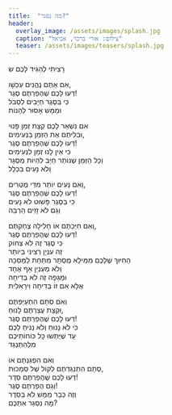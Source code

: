 ```yaml
---
title:  "מה נסגר?"
header:
  overlay_image: /assets/images/splash.jpg
  caption: "צילום: אורי ברכר, אביאל"
  teaser: /assets/images/teasers/splash.jpg
---
```

רָצִיתִי לְהַגִּיד לָכֶם ש<!--more-->

אִם אַתֶּם נֶהֱנִים עַכְשָׁו,  
דְּעוּ לָכֶם שֶׁהֶפַרְתֶּם סֶגֶר!  
כִּי בְּסֶגֶר חַיָּבִים לִסְבֹּל  
וּמַמָּשׁ אָסוּר לֵהָנוֹת

אִם נִשְׁאַר לָכֶם קְצָת זְמַן פָּנוּי  
וּבִלִּיתֶם אֶת הַזְּמַן בַּנְּעִימִים,  
דְּעוּ לָכֶם שֶׁהֶפַרְתֶּם סֶגֶר!  
כִּי אֵין לָנוּ זְמַן לִנְעִימִים  
וְכָל הַזְּמַן שֶׁנּוֹתַר חַיָּב לִהְיוֹת מְסֻגָּר  
וְלֹא נָעִים בִּכְלָל

וְאִם נָעִים יוֹתֵר מִדַּי מֶטְרִים,  
דְּעוּ לָכֶם שֶׁהֶפַרְתֶּם סֶגֶר!  
כִּי בְּסֶגֶר פָּשׁוּט לֹא נָעִים  
וְגַם לֹא זָזִים הַרְבֵּה

וְאִם חִיַּכְתֶּם אוֹ חָלִילָה צְחַקְתֶּם,  
דְּעוּ לָכֶם שֶׁהֶפַרְתֶּם סֶגֶר!  
כִּי סֶגֶר זֶה לֹא צְחוֹק  
זֶה עִנְיָן רְצִינִי בְּיוֹתֵר  
הַחִיּוּךְ שֶׁלָּכֶם מִמֵּילָא מֻסְתָּר מִתַּחַת לַמַּסֵּכָה  
וְלֹא מְעַנְיֵן אַף אֶחָד  
וּמַגֵּפָה זֶה לֹא בְּדִיחָה  
אֶלָּא אִם זוֹ בְּדִיחָה וִירָאלִית

וְאִם סְתָם הִתְעַיַּפְתֶּם  
וּקְצָת עֲצַרְתֶּם לָנוּחַ,  
דְּעוּ לָכֶם שֶׁהֶפַרְתֶּם סֶגֶר!  
כִּי לֹא נָנוּחַ וְלֹא נַנִּיחַ לָכֶם  
עַד שֶׁיֻּתְּשׁוּ כָּל כּוֹחוֹתֵיכֶם  
מִלְּהִתְנַגֵּד

וְאִם הִפְגַּנְתֶּם אוֹ  
סְתָם הִתְנַגַּדְתֶּם לְקוֹל שֶׁל סַמְכוּת,  
דְּעוּ לָכֶם שֶׁהֶפַרְתֶּם סֵדֶר!  
וְגַם הֶפַרְתֶּם סֶגֶר!  
וְזֶה כְּבָר מַמָּשׁ לֹא בְּסֵדֶר  
מָה נִסְגַּר אִתְּכֶם?
